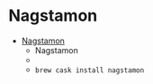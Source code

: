 # Nagstamon
- [Nagstamon](https://nagstamon.ifw-dresden.de/)
  -   Nagstamon 
  - 
  - `brew cask install nagstamon`
